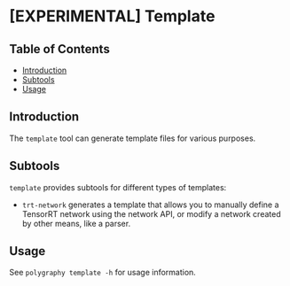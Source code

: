 # [EXPERIMENTAL] Template

## Table of Contents

- [Introduction](#introduction)
- [Subtools](#subtools)
- [Usage](#usage)


## Introduction

The `template` tool can generate template files for various purposes.


## Subtools

`template` provides subtools for different types of templates:

- `trt-network` generates a template that allows you to manually define a TensorRT network using the
    network API, or modify a network created by other means, like a parser.


## Usage

See `polygraphy template -h` for usage information.
